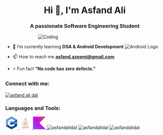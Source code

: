 <h1 align="center">Hi 👋, I'm Asfand Ali</h1>
<h3 align="center">A passionate Software Engineering Student</h3>
<img align="right" alt="Coding" width="400" src="https://user-images.githubusercontent.com/74038190/229223263-cf2e4b07-2615-4f87-9c38-e37600f8381a.gif">
<p align="left"> <a href="https://twitter.com/" target="blank"><img src="https://img.shields.io/twitter/follow/?logo=twitter&style=for-the-badge" alt="" /></a> </p>

- 🌱 I’m currently learning **DSA & Android Development** <img src="https://user-images.githubusercontent.com/74038190/212281763-e6ecd7ef-c4aa-45b6-a97c-f33f6bb592bd.gif" alt="Android Logo" width="20">

- 📫 How to reach me **asfand.azeemi@gmail.com**

- ⚡ Fun fact **“No code has zero defects.”**

<h3 align="left">Connect with me:</h3>
<p align="left">
<a href="https://linkedin.com/in/asfand-ali-dal" target="blank"><img align="center" src="https://raw.githubusercontent.com/rahuldkjain/github-profile-readme-generator/master/src/images/icons/Social/linked-in-alt.svg" alt="asfand ali dal" height="30" width="40" /></a>
</p>

<h3 align="left">Languages and Tools:</h3>
<a href="https://www.w3schools.com/cpp/" target="_blank" rel="noreferrer"> <img src="https://raw.githubusercontent.com/devicons/devicon/master/icons/cplusplus/cplusplus-original.svg" alt="cplusplus" width="40" height="40"/> </a>
<a href="https://www.w3schools.com/java/" target="_blank" rel="noreferrer"> <img src="https://raw.githubusercontent.com/github/explore/5b3600551e122a3277c2c5368af2ad5725ffa9a1/topics/java/java.png" alt="java" width="40" height="40"/> </a>
<a href="https://kotlinlang.org/" target="_blank" rel="noreferrer"> <img src="https://raw.githubusercontent.com/github/explore/5b3600551e122a3277c2c5368af2ad5725ffa9a1/topics/kotlin/kotlin.png" alt="kotlin" width="40" height="40"/> </a>

<img src="https://github-readme-stats.vercel.app/api/top-langs?username=asfandalidal&show_icons=true&locale=en&layout=compact" alt="asfandalidal" />

<img src="https://github-readme-stats.vercel.app/api?username=asfandalidal&show_icons=true&locale=en" alt="asfandalidal" />

<img src="https://github-readme-streak-stats.herokuapp.com/?user=asfandalidal&" alt="asfandalidal" />
